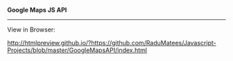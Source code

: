 **Google Maps JS API**

---

View in Browser:

http://htmlpreview.github.io/?https://github.com/RaduMatees/Javascript-Projects/blob/master/GoogleMapsAPI/index.html
